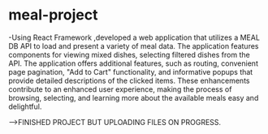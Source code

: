 # meal-project

-Using React Framework ,developed a web application that utilizes a MEAL DB API to load and present a variety of meal data. The application features components for viewing mixed dishes, selecting filtered dishes from the API.
The application offers additional features, such as routing, convenient page pagination, "Add to Cart" functionality, and informative popups that provide detailed descriptions of the clicked items.
These enhancements contribute to an enhanced user experience, making the process of browsing, selecting, and learning more about the available meals easy and delightful.


-->FINISHED PROJECT BUT UPLOADING FILES ON PROGRESS.
